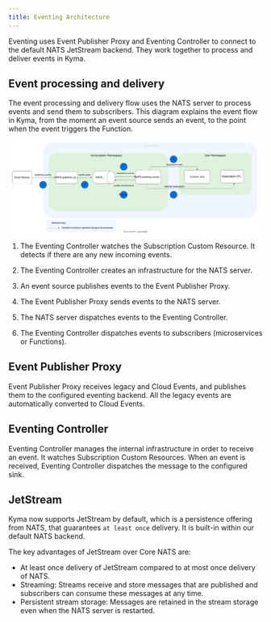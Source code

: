 ```yaml
---
title: Eventing Architecture
---
```


Eventing uses Event Publisher Proxy and Eventing Controller to connect to the default NATS JetStream backend. They work together to process and deliver events in Kyma.

## Event processing and delivery

The event processing and delivery flow uses the NATS server to process events and send them to subscribers.
This diagram explains the event flow in Kyma, from the moment an event source sends an event, to the point when the event triggers the Function.

![Eventing flow](./assets/evnt-architecture.svg)

1. The Eventing Controller watches the Subscription Custom Resource. It detects if there are any new incoming events.

2. The Eventing Controller creates an infrastructure for the NATS server.

3. An event source publishes events to the Event Publisher Proxy.

4. The Event Publisher Proxy sends events to the NATS server.

5. The NATS server dispatches events to the Eventing Controller.

6. The Eventing Controller dispatches events to subscribers (microservices or Functions).


## Event Publisher Proxy

Event Publisher Proxy receives legacy and Cloud Events, and publishes them to the configured eventing backend. All the legacy events are automatically converted to Cloud Events.

## Eventing Controller

Eventing Controller manages the internal infrastructure in order to receive an event. It watches Subscription Custom Resources. When an event is received, Eventing Controller dispatches the message to the configured sink.

## JetStream

Kyma now supports JetStream by default, which is a persistence offering from NATS, that guarantees `at least once` delivery. It is built-in within our default NATS backend.

The key advantages of JetStream over Core NATS are:

- At least once delivery of JetStream compared to at most once delivery of NATS.
- Streaming: Streams receive and store messages that are published and subscribers can consume these messages at any time.
- Persistent stream storage: Messages are retained in the stream storage even when the NATS server is restarted.
